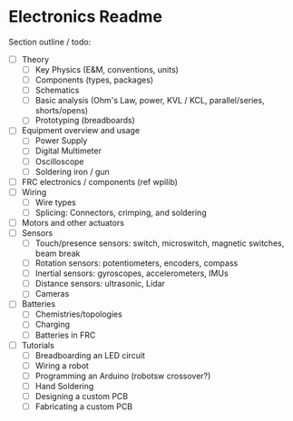 # Electronics Readme

<!-- markdownlint-disable MD007 -->
Section outline / todo:

- [ ] Theory
    - [ ] Key Physics (E&M, conventions, units)
    - [ ] Components (types, packages)
    - [ ] Schematics
    - [ ] Basic analysis (Ohm's Law, power, KVL / KCL, parallel/series, shorts/opens)
    - [ ] Prototyping (breadboards)
- [ ] Equipment overview and usage
    - [ ] Power Supply
    - [ ] Digital Multimeter
    - [ ] Oscilloscope
    - [ ] Soldering iron / gun
- [ ] FRC electronics / components (ref wpilib)
- [ ] Wiring
    - [ ] Wire types
    - [ ] Splicing: Connectors, crimping, and soldering
- [ ] Motors and other actuators
- [ ] Sensors
    - [ ] Touch/presence sensors: switch, microswitch, magnetic switches, beam break
    - [ ] Rotation sensors: potentiometers, encoders, compass
    - [ ] Inertial sensors: gyroscopes, accelerometers, IMUs
    - [ ] Distance sensors: ultrasonic, Lidar
    - [ ] Cameras
- [ ] Batteries
    - [ ] Chemistries/topologies
    - [ ] Charging
    - [ ] Batteries in FRC
- [ ] Tutorials
    - [ ] Breadboarding an LED circuit
    - [ ] Wiring a robot
    - [ ] Programming an Arduino (robotsw crossover?)
    - [ ] Hand Soldering
    - [ ] Designing a custom PCB
    - [ ] Fabricating a custom PCB
